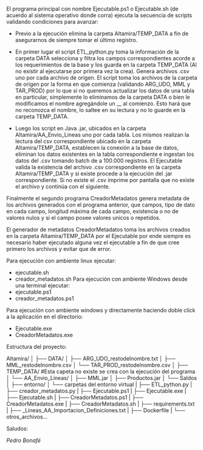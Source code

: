 El programa principal con nombre Ejecutable.ps1 o Ejecutable.sh (de acuerdo al sistema operativo donde corra) ejecuta la secuencia de scripts validando condiciones para avanzar:
* Previo a la ejecución elimina la carpeta Altamira/TEMP_DATA a fin de asegurarnos de siempre tomar el último registro. 
* En primer lugar el script ETL_python.py toma la información de la carpeta DATA selecciona y filtra los campos correspondientes acorde a los requerimientos de la base y los guarda en la carpeta TEMP_DATA (Al no existir al ejecutarse por primera vez la crea). Genera archivos .csv uno por cada archivo de origen. El script toma los archivos de la carpeta de origen por la forma en que comienza (validando ARG_UDO, MML y TAR_PROD) por lo que si no queremos actualizar los datos de una tabla en particular, simplemente lo eliminamos de la carpeta DATA o bien le modificamos el nombre agregándole un __ al comienzo. Esto hará que no reconozca el nombre, lo saltee en su lectura y no lo guarde en la carpeta TEMP_DATA.

* Luego los script en Java .jar, ubicados en la carpeta Altamira/AA_Envio_Lineas uno por cada tabla. Los mismos realizan la lectura del csv correspondiente ubicado en la carpeta Altamira/TEMP_DATA, establecen la conexión a la base de datos, eliminan los datos existentes en la tabla correspondiente e ingestan los datos del .csv tomando batch de a 100.000 registros. El Ejecutable valida la existencia del archivo .csv correspondiente en la carpeta Altamira/TEMP_DATA y si existe procede a la ejecución del .jar correspondiente. Si no existe el .csv imprime por pantalla que no existe el archivo y continúa con el siguiente. 


Finalmente el segundo programa CreadorMetadatos genera metadata de los archivos generados con el programa anterior, que campos, tipo de dato en cada campo, longitud máxima de cada campo, existencia o no de valores nulos y si el campo posee valores unicos o repetidos. 

El generador de metadatos CreadorMetadatos toma los archivos creados en la carpeta Altamira/TEMP_DATA por el Ejecutable por ende siempre es necesario haber ejecutado alguna vez el ejecutable a fin de que cree primero los archivos y evitar que de error. 

Para ejecución con ambiente linux ejecutar:
 *  ejecutable.sh
 *  creador_metadatos.sh
Para ejecución con ambiente Windows desde una terminal ejecutar:
 *  ejecutable.ps1
 *  creador_metadatos.ps1

Para ejecución con ambiente windows y directamente haciendo doble click a la aplicación en el directorio:
 * Ejecutable.exe
 * CreadorMetadatos.exe


Estructura del proyecto:

Altamira/
│   ├── DATA/
│       ├── ARG_UDO_restodelnombre.txt
│       ├── MML_restodelnombre.csv
│       └── TAR_PROD_restodelnombre.csv
│   ├── TEMP_DATA/      #Esta capeta no existe se crea con la ejecución del programa
│   └── AA_Envio_Lineas/
│       ├── MML.jar
│       ├── Productos.jar
│       └── Saldos
│   ├── entorno/
│       └── carpetas del entorno virtual 
|   ├── ETL_python.py
|   ├── creador_metadatos.py
|   ├── Ejecutable.ps1
|   ├── Ejecutable.exe
|   ├── Ejecutable.sh
|   ├── CreadorMetadatos.ps1
|   ├── CreadorMetadatos.exe
|   ├── CreadorMetadatos.sh
|   ├── requirements.txt
|   ├── _Lineas_AA_Importacion_Definiciones.txt
|   ├── Dockerfile
|   └── otros_archivos...



Saludos: 

*Pedro Bonafé*